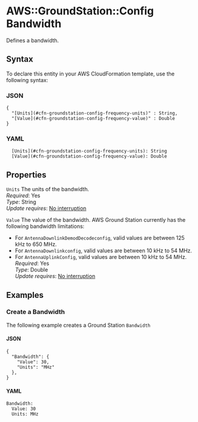 # AWS::GroundStation::Config Bandwidth<a name="aws-properties-groundstation-config-bandwidth"></a>

 Defines a bandwidth\. 

## Syntax<a name="aws-properties-groundstation-config-bandwidth-syntax"></a>

To declare this entity in your AWS CloudFormation template, use the following syntax:

### JSON<a name="aws-properties-groundstation-config-bandwidth-syntax.json"></a>

```
{
  "[Units](#cfn-groundstation-config-frequency-units)" : String,
  "[Value](#cfn-groundstation-config-frequency-value)" : Double
}
```

### YAML<a name="aws-properties-groundstation-config-bandwidth-syntax.yaml"></a>

```
  [Units](#cfn-groundstation-config-frequency-units): String
  [Value](#cfn-groundstation-config-frequency-value): Double
```

## Properties<a name="aws-properties-groundstation-config-bandwidth-properties"></a>

`Units`  <a name="cfn-groundstation-config-frequency-units"></a>
 The units of the bandwidth\.   
*Required*: Yes  
*Type*: String  
*Update requires*: [No interruption](https://docs.aws.amazon.com/AWSCloudFormation/latest/UserGuide/using-cfn-updating-stacks-update-behaviors.html#update-no-interrupt)

`Value`  <a name="cfn-groundstation-config-frequency-value"></a>
 The value of the bandwidth\. AWS Ground Station currently has the following bandwidth limitations:   
+ For `AntennaDownlinkDemodDecodeconfig`, valid values are between 125 kHz to 650 MHz\.
+ For `AntennaDownlinkconfig`, valid values are between 10 kHz to 54 MHz\.
+ For `AntennaUplinkConfig`, valid values are between 10 kHz to 54 MHz\.
*Required*: Yes  
*Type*: Double  
*Update requires*: [No interruption](https://docs.aws.amazon.com/AWSCloudFormation/latest/UserGuide/using-cfn-updating-stacks-update-behaviors.html#update-no-interrupt)

## Examples<a name="aws-properties-groundstation-config-bandwidth--examples"></a>

### Create a Bandwidth<a name="aws-properties-groundstation-config-bandwidth--examples--Create_a_Bandwidth"></a>

The following example creates a Ground Station `Bandwidth`

#### JSON<a name="aws-properties-groundstation-config-bandwidth--examples--Create_a_Bandwidth--json"></a>

```
{
  "Bandwidth": {
    "Value": 30,
    "Units": "MHz"
  },
}
```

#### YAML<a name="aws-properties-groundstation-config-bandwidth--examples--Create_a_Bandwidth--yaml"></a>

```
Bandwidth:
  Value: 30
  Units: MHz
```